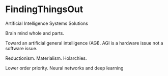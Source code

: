 # FindingThingsOut
Artificial Intelligence Systems Solutions

Brain mind whole and parts.

Toward an artificial general intelligence (AGI). AGI is a hardware issue not a software issue. 

Reductionism. Materialism. Holarchies.

Lower order priority. Neural networks and deep learning
